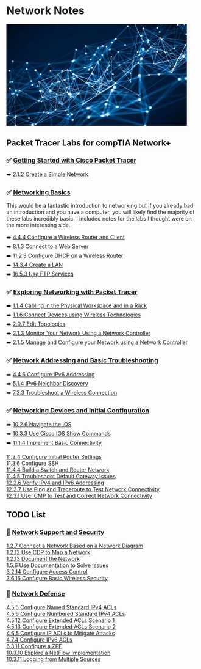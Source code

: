 # Network Notes

![My App](./app.png)

## Packet Tracer Labs for compTIA Network+  

### ✅ [Getting Started with Cisco Packet Tracer](https://www.netacad.com/courses/getting-started-cisco-packet-tracer)

➡️ [2.1.2 Create a Simple Network](modules/1netplus/started/README.md)  

### ✅ [Networking Basics](https://www.netacad.com/courses/networking-basics?courseLang=en-US)

This would be a fantastic introduction to networking but if you already had an introduction and you have a computer, you will likely find the majority of these labs incredibly basic. I included notes for the labs I thought were on the more interesting side. 

➡️ [4.4.4 Configure a Wireless Router and Client](modules/1netplus/basics/router/README.md)  
➡️ [8.1.3 Connect to a Web Server](modules/1netplus/basics/web/README.md)  
➡️ [11.2.3 Configure DHCP on a Wireless Router](modules/1netplus/basics/dhcp/README.md)  
➡️ [14.3.4 Create a LAN](modules/1netplus/basics/lan/README.md)  
➡️ [16.5.3 Use FTP Services](modules/1netplus/basics/ftp/README.md)  

### ✅ [Exploring Networking with Packet Tracer](https://www.netacad.com/courses/exploring-networking-cisco-packet-tracer?courseLang=en-US)

➡️ [1.1.4 Cabling in the Physical Workspace and in a Rack](modules/1netplus/explore/cabling/README.md)  
➡️ [1.1.6 Connect Devices using Wireless Technologies](modules/1netplus/explore/wireless/README.md)  
➡️ [2.0.7 Edit Topologies](modules/1netplus/explore/topologies/README.md)  
➡️ [2.1.3 Monitor Your Network Using a Network Controller](modules/1netplus/explore/monitor/README.md)  
➡️ [2.1.5 Manage and Configure your Network using a Network Controller](modules/1netplus/explore/manage/README.md)  

### ✅ [Network Addressing and Basic Troubleshooting](https://www.netacad.com/courses/network-addressing-and-basic-troubleshooting?courseLang=en-US)

➡️ [4.4.6 Configure IPv6 Addressing](modules/1netplus/addressing/ipv6/README.md)  
➡️ [5.1.4 IPv6 Neighbor Discovery](modules/1netplus/addressing/neighbor/README.md)  
➡️ [7.3.3 Troubleshoot a Wireless Connection](modules/1netplus/addressing/wireless/README.md)  

### ✅ [Networking Devices and Initial Configuration](https://www.netacad.com/courses/networking-devices-and-initial-configuration?courseLang=en-US)

➡️ [10.2.6 Navigate the IOS](modules/1netplus/devices/ios/README.md)  
➡️ [10.3.3 Use Cisco IOS Show Commands](modules/1netplus/devices/show/README.md)  
➡️ [11.1.4 Implement Basic Connectivity](modules/1netplus/devices/conn/README.md)  

[11.2.4 Configure Initial Router Settings](modules/1netplus/devices/router/README.md)  
[11.3.6 Configure SSH](modules/1netplus/devices/ssh/README.md)  
[11.4.4 Build a Switch and Router Network](modules/1netplus/devices/switch/README.md)  
[11.4.5 Troubleshoot Default Gateway Issues](modules/1netplus/devices/gateway/README.md)  
[12.2.6 Verify IPv4 and IPv6 Addressing](modules/1netplus/devices/verify/README.md)  
[12.2.7 Use Ping and Traceroute to Test Network Connectivity](modules/1netplus/devices/ping/README.md)  
[12.3.1 Use ICMP to Test and Correct Network Connectivity](modules/1netplus/devices/icmp/README.md)  

## TODO List

### 📕 [Network Support and Security](https://www.netacad.com/courses/network-support-security?courseLang=en-US)

[1.2.7 Connect a Network Based on a Network Diagram](modules/1netplus/security/connect/README.md)  
[1.2.12 Use CDP to Map a Network](modules/1netplus/security/cdp/README.md)  
[1.2.13 Document the Network](modules/1netplus/security/doc/README.md)  
[1.5.6 Use Documentation to Solve Issues](modules/1netplus/security/solve/README.md)  
[3.2.14 Configure Access Control](modules/1netplus/security/access/README.md)  
[3.6.16 Configure Basic Wireless Security](modules/1netplus/security/basic/README.md)  

### 📕 [Network Defense](https://www.netacad.com/courses/network-defense?courseLang=en-US)

[4.5.5 Configure Named Standard IPv4 ACLs](modules/1netplus/defense/named/README.md)  
[4.5.6 Configure Numbered Standard IPv4 ACLs](modules/1netplus/defense/numbered/README.md)  
[4.5.12 Configure Extended ACLs Scenario 1](modules/1netplus/defense/scen1/README.md)  
[4.5.13 Configure Extended ACLs Scenario 2](modules/1netplus/defense/scen2/README.md)  
[4.6.5 Configure IP ACLs to Mitigate Attacks](modules/1netplus/defense/attacks/README.md)  
[4.7.4 Configure IPv6 ACLs](modules/1netplus/defense/ipv6/README.md)  
[6.3.11 Configure a ZPF](modules/1netplus/defense/zpf/README.md)  
[10.3.10 Explore a NetFlow Implementation](modules/1netplus/defense/netflow/README.md)  
[10.3.11 Logging from Multiple Sources](modules/1netplus/defense/multiple/README.md)  
